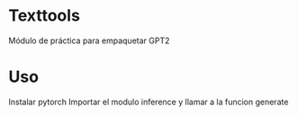# Texttools

Módulo de práctica para empaquetar GPT2

# Uso
Instalar pytorch
Importar el modulo inference y llamar a la funcion generate